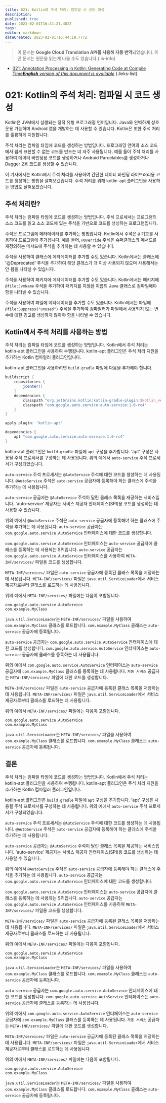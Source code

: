 ```yaml
---
title: 021: Kotlin의 주석 처리: 컴파일 시 코드 생성
description: 
published: true
date: 2023-02-01T16:44:21.482Z
tags: 
editor: markdown
dateCreated: 2023-02-01T16:44:19.777Z
---
```


> 이 문서는 **Google Cloud Translation API를 사용해 자동 번역**되었습니다.
어떤 문서는 원문을 읽는게 나을 수도 있습니다.{.is-info}

- [021: Annotation Processing in Kotlin: Generating Code at Compile Time***English** version of this document is available*](/en/Knowledge-base/Kotlin/Learning/021-annotation-processing-in-kotlin-generating-code-at-compile-time)
{.links-list}


# 021: Kotlin의 주석 처리: 컴파일 시 코드 생성

Kotlin은 JVM에서 실행되는 정적 유형 프로그래밍 언어입니다. Java와 완벽하게 상호 운용 가능하며 Android 앱을 개발하는 데 사용할 수 있습니다. Kotlin은 또한 주석 처리를 훌륭하게 지원합니다.

주석 처리는 컴파일 타임에 코드를 생성하는 방법입니다. 프로그래밍 언어의 소스 코드에서 쉽게 표현할 수 없는 코드를 만드는 데 자주 사용됩니다. 예를 들어 주석 처리를 사용하여 데이터 바인딩용 코드를 생성하거나 Android Parcelables를 생성하거나 Dagger 2용 코드를 생성할 수 있습니다.

이 기사에서는 Kotlin에서 주석 처리를 사용하여 간단한 데이터 바인딩 라이브러리용 코드를 생성하는 방법을 살펴보겠습니다. 주석 처리를 위해 kotlin-apt 플러그인을 사용하는 방법도 살펴보겠습니다.

## 주석 처리란?

주석 처리는 컴파일 타임에 코드를 생성하는 방법입니다. 주석 프로세서는 프로그램의 소스 코드를 읽고 소스 코드에 있는 주석을 기반으로 코드를 생성하는 프로그램입니다.

주석은 프로그램에 메타데이터를 추가하는 방법입니다. Kotlin에서 주석은 `@` 기호를 사용하여 프로그램에 추가됩니다. 예를 들어, `@Override` 주석은 슈퍼클래스의 메서드를 재정의하는 메서드에 주석을 추가하는 데 사용할 수 있습니다.

 주석을 사용하여 클래스에 메타데이터를 추가할 수도 있습니다. Kotlin에서는 클래스에 '@Deprecated' 주석을 추가하여 해당 클래스가 더 이상 사용되지 않으며 사용해서는 안 됨을 나타낼 수 있습니다.

주석을 사용하여 패키지에 메타데이터를 추가할 수도 있습니다. Kotlin에서는 패키지에 `@file:JvmName` 주석을 추가하여 패키지를 지정된 이름의 Java 클래스로 컴파일해야 함을 나타낼 수 있습니다.

주석을 사용하여 파일에 메타데이터를 추가할 수도 있습니다. Kotlin에서는 파일에 `@file:Suppress("unused")` 주석을 추가하여 컴파일러가 파일에서 사용되지 않는 변수에 대한 경고를 생성하지 않아야 함을 나타낼 수 있습니다.

## Kotlin에서 주석 처리를 사용하는 방법

주석 처리는 컴파일 타임에 코드를 생성하는 방법입니다. Kotlin에서 주석 처리는 kotlin-apt 플러그인을 사용하여 수행됩니다. kotlin-apt 플러그인은 주석 처리 지원을 추가하는 Kotlin 컴파일러 플러그인입니다.

kotlin-apt 플러그인을 사용하려면 `build.gradle` 파일에 다음을 추가해야 합니다.

```groovy
buildscript {
    repositories {
        jcenter()
    }
    dependencies {
        classpath "org.jetbrains.kotlin:kotlin-gradle-plugin:$kotlin_version"
        classpath "com.google.auto.service:auto-service:1.0-rc4"
    }
}

apply plugin: 'kotlin-apt'

dependencies {
    apt "com.google.auto.service:auto-service:1.0-rc4"
}
```

kotlin-apt 플러그인은 `build.gradle` 파일에 `apt` 구성을 추가합니다. 'apt' 구성은 사용될 주석 프로세서를 구성하는 데 사용됩니다. 위의 예에서 `auto-service` 주석 프로세서가 구성되었습니다.

`auto-service` 주석 프로세서는 `@AutoService` 주석에 대한 코드를 생성하는 데 사용됩니다. `@AutoService` 주석은 `auto-service` 공급자에 등록해야 하는 클래스에 주석을 추가하는 데 사용됩니다.

`auto-service` 공급자는 `@AutoService` 주석이 달린 클래스 목록을 제공하는 서비스입니다. 'auto-service' 제공자는 서비스 제공자 인터페이스(SPI)용 코드를 생성하는 데 사용할 수 있습니다.

위의 예에서 `@AutoService` 주석은 `auto-service` 공급자에 등록해야 하는 클래스에 주석을 추가하는 데 사용됩니다. `auto-service` 공급자는 `com.google.auto.service.AutoService` 인터페이스에 대한 코드를 생성합니다.

`com.google.auto.service.AutoService` 인터페이스는 `auto-service` 공급자에 클래스를 등록하는 데 사용되는 SPI입니다. `auto-service` 공급자는 `com.google.auto.service.AutoService` 인터페이스를 사용하여 `META-INF/services/` 파일용 코드를 생성합니다.

`META-INF/services/` 파일은 `auto-service` 공급자에 등록된 클래스 목록을 저장하는 데 사용됩니다. `META-INF/services/` 파일은 `java.util.ServiceLoader`에서 서비스 제공자로부터 클래스를 로드하는 데 사용됩니다.

위의 예에서 `META-INF/services/` 파일에는 다음이 포함됩니다.

```
com.google.auto.service.AutoService
com.example.MyClass
```

`java.util.ServiceLoader`는 `META-INF/services/` 파일을 사용하여 `com.example.MyClass` 클래스를 로드합니다. `com.example.MyClass` 클래스는 `auto-service` 공급자에 등록됩니다.

`auto-service` 공급자는 `com.google.auto.service.AutoService` 인터페이스에 대한 코드를 생성합니다. `com.google.auto.service.AutoService` 인터페이스는 `auto-service` 공급자에 클래스를 등록하는 데 사용됩니다.

위의 예에서 `com.google.auto.service.AutoService` 인터페이스는 `auto-service` 공급자에 `com.example.MyClass` 클래스를 등록하는 데 사용됩니다. `자동 서비스` 공급자는 `META-INF/services/` 파일에 대한 코드를 생성합니다.

`META-INF/services/` 파일은 `auto-service` 공급자에 등록된 클래스 목록을 저장하는 데 사용됩니다. `META-INF/services/` 파일은 `java.util.ServiceLoader`에서 서비스 제공자로부터 클래스를 로드하는 데 사용됩니다.

위의 예에서 `META-INF/services/` 파일에는 다음이 포함됩니다.

```
com.google.auto.service.AutoService
com.example.MyClass
```

`java.util.ServiceLoader`는 `META-INF/services/` 파일을 사용하여 `com.example.MyClass` 클래스를 로드합니다. `com.example.MyClass` 클래스는 `auto-service` 공급자에 등록됩니다.

## 결론

주석 처리는 컴파일 타임에 코드를 생성하는 방법입니다. Kotlin에서 주석 처리는 kotlin-apt 플러그인을 사용하여 수행됩니다. kotlin-apt 플러그인은 주석 처리 지원을 추가하는 Kotlin 컴파일러 플러그인입니다.

kotlin-apt 플러그인은 `build.gradle` 파일에 `apt` 구성을 추가합니다. 'apt' 구성은 사용될 주석 프로세서를 구성하는 데 사용됩니다. 위의 예에서 `auto-service` 주석 프로세서가 구성되었습니다.

`auto-service` 주석 프로세서는 `@AutoService` 주석에 대한 코드를 생성하는 데 사용됩니다. `@AutoService` 주석은 `auto-service` 공급자에 등록해야 하는 클래스에 주석을 추가하는 데 사용됩니다.

`auto-service` 공급자는 `@AutoService` 주석이 달린 클래스 목록을 제공하는 서비스입니다. 'auto-service' 제공자는 서비스 제공자 인터페이스(SPI)용 코드를 생성하는 데 사용할 수 있습니다.

위의 예에서 `@AutoService` 주석은 `auto-service` 공급자에 등록해야 하는 클래스에 주석을 추가하는 데 사용됩니다. `auto-service` 공급자는 `com.google.auto.service.AutoService` 인터페이스에 대한 코드를 생성합니다.

`com.google.auto.service.AutoService` 인터페이스는 `auto-service` 공급자에 클래스를 등록하는 데 사용되는 SPI입니다. `auto-service` 공급자는 `com.google.auto.service.AutoService` 인터페이스를 사용하여 `META-INF/services/` 파일용 코드를 생성합니다.

`META-INF/services/` 파일은 `auto-service` 공급자에 등록된 클래스 목록을 저장하는 데 사용됩니다. `META-INF/services/` 파일은 `java.util.ServiceLoader`에서 서비스 제공자로부터 클래스를 로드하는 데 사용됩니다.

위의 예에서 `META-INF/services/` 파일에는 다음이 포함됩니다.

```
com.google.auto.service.AutoService
com.example.MyClass
```

`java.util.ServiceLoader`는 `META-INF/services/` 파일을 사용하여 `com.example.MyClass` 클래스를 로드합니다. `com.example.MyClass` 클래스는 `auto-service` 공급자에 등록됩니다.

`auto-service` 공급자는 `com.google.auto.service.AutoService` 인터페이스에 대한 코드를 생성합니다. `com.google.auto.service.AutoService` 인터페이스는 `auto-service` 공급자에 클래스를 등록하는 데 사용됩니다.

위의 예에서 `com.google.auto.service.AutoService` 인터페이스는 `auto-service` 공급자에 `com.example.MyClass` 클래스를 등록하는 데 사용됩니다. `자동 서비스` 공급자는 `META-INF/services/` 파일에 대한 코드를 생성합니다.

`META-INF/services/` 파일은 `auto-service` 공급자에 등록된 클래스 목록을 저장하는 데 사용됩니다. `META-INF/services/` 파일은 `java.util.ServiceLoader`에서 서비스 제공자로부터 클래스를 로드하는 데 사용됩니다.

위의 예에서 `META-INF/services/` 파일에는 다음이 포함됩니다.

```
com.google.auto.service.AutoService
com.example.MyClass
```

`java.util.ServiceLoader`는 `META-INF/services/` 파일을 사용하여 `com.example.MyClass` 클래스를 로드합니다. `com.example.MyClass` 클래스는 `auto-service` 공급자에 등록됩니다.